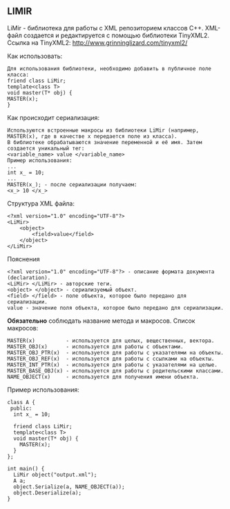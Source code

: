 ## LIMIR

LiMir - библиотека для работы с XML репозиторием классов C++. 
XML-файл создается и редактируется с помощью библиотеки TinyXML2.
Ссылка на TinyXML2: http://www.grinninglizard.com/tinyxml2/ 

Как использовать:

```
Для использования библиотеки, необходимо добавить в публичное поле класса:
friend class LiMir;
template<class T>
void master(T* obj) {
MASTER(x);
}
```
Как происходит сериализация:

```
Используются встроенные макросы из библиотеки LiMir (например, MASTER(x), где в качестве x передается поле из класса). 
В библиотеке обрабатываются значение переменной и её имя. Затем создается уникальный тег:
<variable_name> value </variable_name>
Пример использования:
... 
int x_ = 10;
...
MASTER(x_); - после сериализации получаем:
<x_> 10 </x_>
```

Структура XML файла:

```
<?xml version="1.0" encoding="UTF-8"?>
<LiMir>
    <object>
        <field>value</field>
    </object>
</LiMir>
```

Пояснения

```
<?xml version="1.0" encoding="UTF-8"?> - описание формата документа (declaration).
<LiMir> </LiMir> - авторские теги.
<object> </object> - сериализуемый объект. 
<field> </field> - поле объекта, которое было передано для сериализации.
value - значение поля объекта, которое было передано для сериализации.
```

**Обязательно** соблюдать название метода и макросов. 
Список макросов:

```
MASTER(x)          - используется для целых, вещественных, вектора.
MASTER_OBJ(x)      - используется для работы с объектами. 
MASTER_OBJ_PTR(x)  - используется для работы с указателями на объекты.
MASTER_OBJ_REF(x)  - используется для работы с ссылками на объекты.
MASTER_INT_PTR(x)  - используется для работы с указателями на целые.
MASTER_BASE_OBJ(x) - используется для работы с родительскими классами.
NAME_OBJECT(x)     - используется для получения имени объекта.
```

Пример использования:

```
class A {
 public:
  int x_ = 10;
	
  friend class LiMir;
  template<class T>
  void master(T* obj) {
    MASTER(x);
  }
};

int main() {
  LiMir object("output.xml");
  A a;
  object.Serialize(a, NAME_OBJECT(a));
  object.Deserialize(a);
}
```
